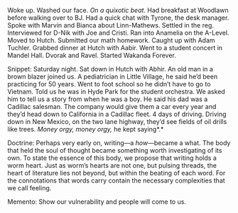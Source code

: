 Woke up. Washed our face. *On a quixotic beat*. Had breakfast at Woodlawn before walking over to BJ. Had a quick chat with Tyrone, the desk manager. Spoke with Marvin and Bianca about Linn-Mathews. Settled in the reg. Interviewed for D-Nik with Joe and Cristi. Ran into Anamelia on the A-Level. Moved to Hutch. Submitted our math homework. Caught up with Adam Tuchler. Grabbed dinner at Hutch with Aabir. Went to a student concert in Mandel Hall. Dvorak and Ravel. Started Wakanda Forever. 

Snippet: Saturday night. Sat down in Hutch with Abhir. An old man in a brown blazer joined us. A pediatrician in Little Village, he said he’d been practicing for 50 years. Went to foot school so he didn’t have to go to Vietnam. Told us he was in Hyde Park for the student orchestra. We asked him to tell us a story from when he was a boy. He said his dad was a Cadillac salesman. The company would give them a car every year and they’d head down to California in a Cadillac fleet. 4 days of driving. Driving down in New Mexico, on the two lane highway, they’d see fields of oil drills like trees. *Money orgy, money orgy,* he kept saying*.*

Doctrine: Perhaps very early on, writing—a *how*—became a what. The body that held the soul of thought became something worth investigating of its own. To state the essence of this body, we propose that writing holds a worm heart. Just as worm’s hearts are not one, but pulsing threads, the heart of literature lies not beyond, but within the beating of each word. For the connotations that words carry contain the necessary complexities that we call feeling. 

Memento: Show our vulnerability and people will come to us.